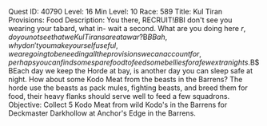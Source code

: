 Quest ID: 40790
Level: 16
Min Level: 10
Race: 589
Title: Kul Tiran Provisions: Food
Description: You there, RECRUIT!$B$BI don't see you wearing your tabard, what in- wait a second. What are you doing here $r, do you not see that we Kul Tirans are at a war?$B$BBah, why don't you make yourself useful, we are going to be needing all the provisions we can account for, perhaps you can find some spare food to feed some bellies for a few extra nights.$B$BEach day we keep the Horde at bay, is another day you can sleep safe at night. How about some Kodo Meat from the beasts in the Barrens? The horde use the beasts as pack mules, fighting beasts, and breed them for food, their heavy flanks should serve well to feed a few squadrons.
Objective: Collect 5 Kodo Meat from wild Kodo's in the Barrens for Deckmaster Darkhollow at Anchor's Edge in the Barrens.
